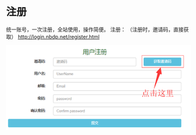 # 注册

统一账号，一次注册，全站使用，操作简便。
注册：
 （注册时，邀请码，直接获取） 
http://login.nbdp.net/register.html

![注册](../images/login/reg1.png '注册')